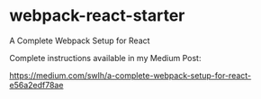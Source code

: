# webpack-react-starter
A Complete Webpack Setup for React

Complete instructions available in my Medium Post:

https://medium.com/swlh/a-complete-webpack-setup-for-react-e56a2edf78ae

